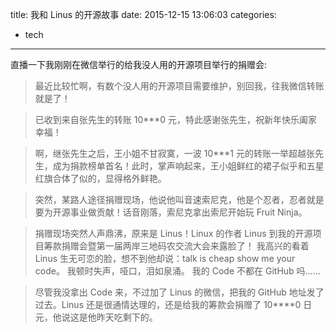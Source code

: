 title: 我和 Linus 的开源故事
date: 2015-12-15 13:06:03
categories:
  - tech
---
直播一下我刚刚在微信举行的给我没人用的开源项目举行的捐赠会:

> 最近比较忙啊，有数个没人用的开源项目需要维护，别回我，往我微信转账就是了！

> 已收到来自张先生的转账 10***0 元，特此感谢张先生，祝新年快乐阖家幸福！

> 啊，继张先生之后，王小姐不甘寂寞，一波 10***1 元的转账一举超越张先生，成为捐款榜单首名！此时，掌声响起来，王小姐鲜红的裙子似乎和五星红旗合体了似的，显得格外鲜艳。

> 突然，某路人途径捐赠现场，他说他叫音速索尼克，他是个忍者，忍者就是要为开源事业做贡献！话音刚落，索尼克拿出索尼开始玩 Fruit Ninja。

> 捐赠现场突然人声鼎沸，原来是 Linus！Linux 的作者 Linus 到我的开源项目筹款捐赠会暨第一届两岸三地码农交流大会来露脸了！
我高兴的看着 Linus 生无可恋的脸，想不到他却说：talk is cheap show me your code。
我顿时失声，哑口，泪如泉涌。
我的 Code 不都在 GitHub 吗……

> 尽管我没拿出 Code 来，不过加了 Linus 的微信，把我的 GitHub 地址发了过去。Linus 还是很通情达理的，还是给我的筹款会捐赠了 10****0 日元，他说这是他昨天吃剩下的。
